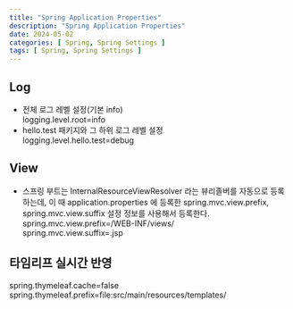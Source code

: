 ```yaml
---
title: "Spring Application Properties"
description: "Spring Application Properties"
date: 2024-05-02
categories: [ Spring, Spring Settings ]
tags: [ Spring, Spring Settings ]
---
```


## Log

- 전체 로그 레벨 설정(기본 info)  
  logging.level.root=info  
- hello.test 패키지와 그 하위 로그 레벨 설정  
  logging.level.hello.test=debug  

## View

- 스프링 부트는 InternalResourceViewResolver 라는 뷰리졸버를 자동으로 등록하는데, 이 때 application.properties 에 등록한 spring.mvc.view.prefix, spring.mvc.view.suffix 설정 정보를 사용해서 등록한다.  
  spring.mvc.view.prefix=/WEB-INF/views/  
  spring.mvc.view.suffix=.jsp  

## 타임리프 실시간 반영

spring.thymeleaf.cache=false
spring.thymeleaf.prefix=file:src/main/resources/templates/

